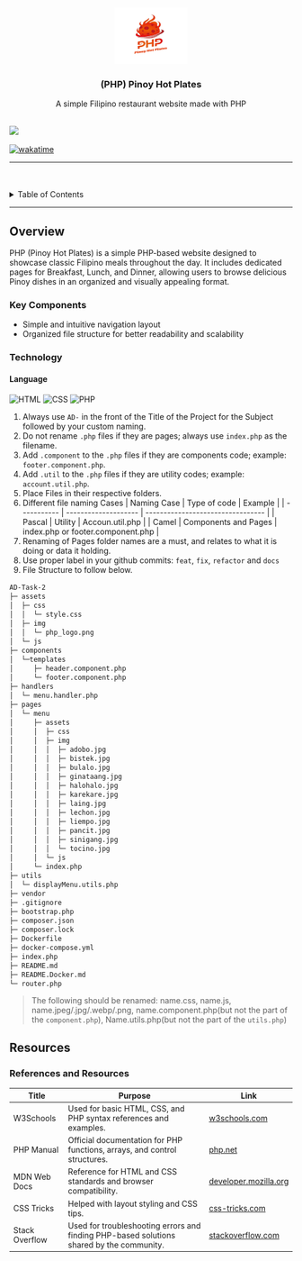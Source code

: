 <a name="readme-top">

<br/>

<br />
<div align="center">
  <a href="https://github.com/MarkGamboaa">
  <!-- TODO: If you want to add logo or banner you can add it here -->
    <img src="./assets/img/php_logo.png" alt="Logo" width="130" height="100">
  </a>
<!-- TODO: Change Title to the name of the title of your Project -->
  <h3 align="center">(PHP) Pinoy Hot Plates</h3>
</div>
<!-- TODO: Make a short description -->
<div align="center">
  A simple Filipino restaurant website made with PHP
</div>

<br />

<!-- TODO: Change the zyx-0314 into your github username  -->
<!-- TODO: Change the WD-Template-Project into the same name of your folder -->

![](https://visit-counter.vercel.app/counter.png?page=zyx-0314/AD-CI4-Template-Project)

[![wakatime](https://wakatime.com/badge/user/018dd99a-4985-4f98-8216-6ca6fe2ce0f8/project/63501637-9a31-42f0-960d-4d0ab47977f8.svg)](https://wakatime.com/badge/user/018dd99a-4985-4f98-8216-6ca6fe2ce0f8/project/63501637-9a31-42f0-960d-4d0ab47977f8)

---

<br />
<br />

<!-- TODO: If you want to add more layers for your readme -->
<details>
  <summary>Table of Contents</summary>
  <ol>
    <li>
      <a href="#overview">Overview</a>
      <ol>
        <li>
          <a href="#key-components">Key Components</a>
        </li>
        <li>
          <a href="#technology">Technology</a>
        </li>
      </ol>
    </li>
    <li>
      <a href="#rule,-practices-and-principles">Rules, Practices and Principles</a>
    </li>
    <li>
      <a href="#resources">Resources</a>
    </li>
  </ol>
</details>

---

## Overview

<!-- TODO: To be changed -->
<!-- The following are just sample -->

PHP (Pinoy Hot Plates) is a simple PHP-based website designed to showcase classic Filipino meals throughout the day. It includes dedicated pages for Breakfast, Lunch, and Dinner, allowing users to browse delicious Pinoy dishes in an organized and visually appealing format.

### Key Components

<!-- TODO: List of Key Components -->
<!-- The following are just sample -->

- Simple and intuitive navigation layout
- Organized file structure for better readability and scalability

### Technology

<!-- TODO: List of Technology Used -->

#### Language

![HTML](https://img.shields.io/badge/HTML-E34F26?style=for-the-badge&logo=html5&logoColor=white)
![CSS](https://img.shields.io/badge/CSS-1572B6?style=for-the-badge&logo=css3&logoColor=white)
![PHP](https://img.shields.io/badge/PHP-777BB4?style=for-the-badge&logo=php&logoColor=white)

<!-- Do not Change this -->

1. Always use `AD-` in the front of the Title of the Project for the Subject followed by your custom naming.
2. Do not rename `.php` files if they are pages; always use `index.php` as the filename.
3. Add `.component` to the `.php` files if they are components code; example: `footer.component.php`.
4. Add `.util` to the `.php` files if they are utility codes; example: `account.util.php`.
5. Place Files in their respective folders.
6. Different file naming Cases
   | Naming Case | Type of code | Example |
   | ----------- | -------------------- | --------------------------------- |
   | Pascal | Utility | Accoun.util.php |
   | Camel | Components and Pages | index.php or footer.component.php |
7. Renaming of Pages folder names are a must, and relates to what it is doing or data it holding.
8. Use proper label in your github commits: `feat`, `fix`, `refactor` and `docs`
9. File Structure to follow below.

```
AD-Task-2
├─ assets
│  ├─ css
│  │  └─ style.css
│  ├─ img
│  │  └─ php_logo.png
│  └─ js
├─ components
│  └─templates
│     ├─ header.component.php
│     └─ footer.component.php
├─ handlers
│  └─ menu.handler.php
├─ pages
│  └─ menu
│     ├─ assets
│     │  ├─ css
│     │  ├─ img
│     │  │  ├─ adobo.jpg
│     │  │  ├─ bistek.jpg
│     │  │  ├─ bulalo.jpg
│     │  │  ├─ ginataang.jpg
│     │  │  ├─ halohalo.jpg
│     │  │  ├─ karekare.jpg
│     │  │  ├─ laing.jpg
│     │  │  ├─ lechon.jpg
│     │  │  ├─ liempo.jpg
│     │  │  ├─ pancit.jpg
│     │  │  ├─ sinigang.jpg
│     │  │  └─ tocino.jpg
│     │  └─ js
│     └─ index.php
├─ utils
│  └─ displayMenu.utils.php
├─ vendor
├─ .gitignore
├─ bootstrap.php
├─ composer.json
├─ composer.lock
├─ Dockerfile
├─ docker-compose.yml
├─ index.php
├─ README.md
├─ README.Docker.md
└─ router.php
```

> The following should be renamed: name.css, name.js, name.jpeg/.jpg/.webp/.png, name.component.php(but not the part of the `component.php`), Name.utils.php(but not the part of the `utils.php`)

## Resources

<!-- TODO: Add References -->

### References and Resources

| Title          | Purpose                                                                                  | Link                                                   |
| -------------- | ---------------------------------------------------------------------------------------- | ------------------------------------------------------ |
| W3Schools      | Used for basic HTML, CSS, and PHP syntax references and examples.                        | [w3schools.com](https://w3schools.com)                 |
| PHP Manual     | Official documentation for PHP functions, arrays, and control structures.                | [php.net](https://www.php.net)                         |
| MDN Web Docs   | Reference for HTML and CSS standards and browser compatibility.                          | [developer.mozilla.org](https://developer.mozilla.org) |
| CSS Tricks     | Helped with layout styling and CSS tips.                                                 | [css-tricks.com](https://css-tricks.com)               |
| Stack Overflow | Used for troubleshooting errors and finding PHP-based solutions shared by the community. | [stackoverflow.com](https://stackoverflow.com)         |

